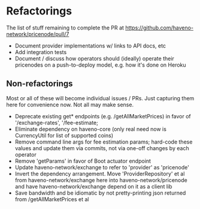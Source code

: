 # Refactorings

The list of stuff remaining to complete the PR at https://github.com/haveno-network/pricenode/pull/7

 - Document provider implementations w/ links to API docs, etc
 - Add integration tests
 - Document / discuss how operators should (ideally) operate their pricenodes on a push-to-deploy model, e.g. how it's done on Heroku

## Non-refactorings

Most or all of these will become individual issues / PRs. Just capturing them here for convenience now. Not all may make sense.

 - Deprecate existing get* endpoints (e.g. /getAllMarketPrices) in favor of '/exchange-rates', '/fee-estimate;
 - Eliminate dependency on haveno-core (only real need now is CurrencyUtil for list of supported coins)
 - Remove command line args for fee estimation params; hard-code these values and update them via commits, not via one-off changes by each operator
 - Remove 'getParams' in favor of Boot actuator endpoint
 - Update haveno-network/exchange to refer to 'provider' as 'pricenode'
 - Invert the dependency arrangement. Move 'ProviderRepository' et al from haveno-network/exchange here into
   haveno-network/pricenode and have haveno-network/exchange depend on it as a client lib
 - Save bandwidth and be idiomatic by not pretty-printing json returned from /getAllMarketPrices et al

